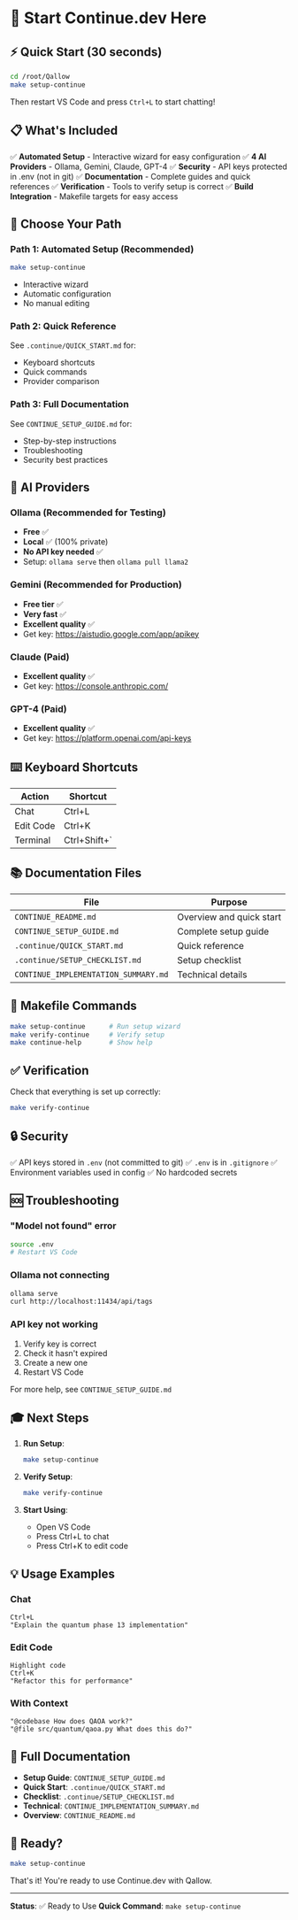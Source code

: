 # 🚀 Start Continue.dev Here

## ⚡ Quick Start (30 seconds)

```bash
cd /root/Qallow
make setup-continue
```

Then restart VS Code and press `Ctrl+L` to start chatting!

## 📋 What's Included

✅ **Automated Setup** - Interactive wizard for easy configuration
✅ **4 AI Providers** - Ollama, Gemini, Claude, GPT-4
✅ **Security** - API keys protected in .env (not in git)
✅ **Documentation** - Complete guides and quick references
✅ **Verification** - Tools to verify setup is correct
✅ **Build Integration** - Makefile targets for easy access

## 🎯 Choose Your Path

### Path 1: Automated Setup (Recommended)
```bash
make setup-continue
```
- Interactive wizard
- Automatic configuration
- No manual editing

### Path 2: Quick Reference
See `.continue/QUICK_START.md` for:
- Keyboard shortcuts
- Quick commands
- Provider comparison

### Path 3: Full Documentation
See `CONTINUE_SETUP_GUIDE.md` for:
- Step-by-step instructions
- Troubleshooting
- Security best practices

## 🤖 AI Providers

### Ollama (Recommended for Testing)
- **Free** ✅
- **Local** ✅ (100% private)
- **No API key needed** ✅
- Setup: `ollama serve` then `ollama pull llama2`

### Gemini (Recommended for Production)
- **Free tier** ✅
- **Very fast** ✅
- **Excellent quality** ✅
- Get key: https://aistudio.google.com/app/apikey

### Claude (Paid)
- **Excellent quality** ✅
- Get key: https://console.anthropic.com/

### GPT-4 (Paid)
- **Excellent quality** ✅
- Get key: https://platform.openai.com/api-keys

## ⌨️ Keyboard Shortcuts

| Action | Shortcut |
|--------|----------|
| Chat | Ctrl+L |
| Edit Code | Ctrl+K |
| Terminal | Ctrl+Shift+` |

## 📚 Documentation Files

| File | Purpose |
|------|---------|
| `CONTINUE_README.md` | Overview and quick start |
| `CONTINUE_SETUP_GUIDE.md` | Complete setup guide |
| `.continue/QUICK_START.md` | Quick reference |
| `.continue/SETUP_CHECKLIST.md` | Setup checklist |
| `CONTINUE_IMPLEMENTATION_SUMMARY.md` | Technical details |

## 🔧 Makefile Commands

```bash
make setup-continue      # Run setup wizard
make verify-continue     # Verify setup
make continue-help       # Show help
```

## ✅ Verification

Check that everything is set up correctly:

```bash
make verify-continue
```

## 🔒 Security

✅ API keys stored in `.env` (not committed to git)
✅ `.env` is in `.gitignore`
✅ Environment variables used in config
✅ No hardcoded secrets

## 🆘 Troubleshooting

### "Model not found" error
```bash
source .env
# Restart VS Code
```

### Ollama not connecting
```bash
ollama serve
curl http://localhost:11434/api/tags
```

### API key not working
1. Verify key is correct
2. Check it hasn't expired
3. Create a new one
4. Restart VS Code

For more help, see `CONTINUE_SETUP_GUIDE.md`

## 🎓 Next Steps

1. **Run Setup**:
   ```bash
   make setup-continue
   ```

2. **Verify Setup**:
   ```bash
   make verify-continue
   ```

3. **Start Using**:
   - Open VS Code
   - Press Ctrl+L to chat
   - Press Ctrl+K to edit code

## 💡 Usage Examples

### Chat
```
Ctrl+L
"Explain the quantum phase 13 implementation"
```

### Edit Code
```
Highlight code
Ctrl+K
"Refactor this for performance"
```

### With Context
```
"@codebase How does QAOA work?"
"@file src/quantum/qaoa.py What does this do?"
```

## 📖 Full Documentation

- **Setup Guide**: `CONTINUE_SETUP_GUIDE.md`
- **Quick Start**: `.continue/QUICK_START.md`
- **Checklist**: `.continue/SETUP_CHECKLIST.md`
- **Technical**: `CONTINUE_IMPLEMENTATION_SUMMARY.md`
- **Overview**: `CONTINUE_README.md`

## 🚀 Ready?

```bash
make setup-continue
```

That's it! You're ready to use Continue.dev with Qallow.

---

**Status**: ✅ Ready to Use
**Quick Command**: `make setup-continue`

